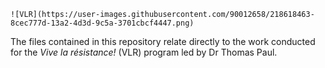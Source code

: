     ![VLR](https://user-images.githubusercontent.com/90012658/218618463-8cec777d-13a2-4d3d-9c5a-3701cbcf4447.png)




The files contained in this repository relate directly to the work conducted for the *Vive la résistance!* (VLR) program led by Dr Thomas Paul.
